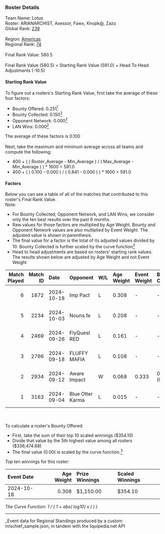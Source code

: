 ### Roster Details<br />
Team Name: Lotus<br />
Roster: ARIANARCHIST, Axessor, Fawx, Knopk@, Zazu<br />
Global Rank: [239](../../standings_global_2025_03_01.md)<br />
<br />
Region: [Americas]( ../../standings_americas_2025_03_01.md)<br />
Regional Rank: [74]( ../../standings_americas_2025_03_01.md)<br />
<br />
Final Rank Value:  580.5<br />
<br />
Final Rank Value (580.5) = Starting Rank Value (591.0) + Head To Head Adjustments (-10.5)<br />

#### Starting Rank Value<br />
To figure out a rosters's Starting Rank Value, first take the average of these four factors:<br />
- Bounty Offered: 0.251[<sup>1</sup>](#table2)
- Bounty Collected: 0.150[<sup>2</sup>](#table1)
- Opponent Network: 0.000[<sup>2</sup>](#table1)
- LAN Wins: 0.000[<sup>2</sup>](#table1)

The average of these factors is 0.100<br />
<br />
Next, take the maximum and minimum average across all teams and compute the following:<br />
- 400 + ( ( Roster_Average - Min_Average ) / ( Max_Average - Min_Average ) ) * 1600 = 591.0
- 400 + ( ( 0.100 - 0.000 ) / ( 0.841 - 0.000 ) ) * 1600 = 591.0


#### Factors<br />
Below you can see a table of all of the matches that contributed to this roster's Final Rank Value.<br />
Note:<br />

- For Bounty Collected, Opponent Network, and LAN Wins, we consider only the ten best results over the past 6 months.
- Raw values for those factors are multiplied by Age Weight. Bounty and Opponent Network values are also multiplied by Event Weight. The adjusted value is shown in parenthesis.
- The final value for a factor is the total of its adjusted values divided by 10. Bounty Collected is further scaled by the curve function[<sup>3</sup>](#curveFunction)
- Head to head adjustments are based on rosters' starting rank values. The results shown below are adjusted by Age Weight and not Event Weight
<span id="table1"></span><br />


| Match Played | Match ID | Date       | Opponent         | W/L | Age Weight | Event Weight | Bounty Collected | Opponent Network | LAN Wins  | H2H Adj. | Roster                                    |
| -: | -: | :- | :- | :- | :- | :- | :- | :- | :- | -: | :- |
|            6 |     1872 | 2024-10-18 | Imp Pact         | L   | 0.308      | -            | -                | -                | -         |    -4.44 | ARIANARCHIST, Axessor, Fawx, Knopk@, Zazu |
|            5 |     2234 | 2024-10-03 | Nouns.fe         | L   | 0.208      | -            | -                | -                | -         |    -3.16 | ARIANARCHIST, Axessor, Fawx, Knopk@, Zazu |
|            4 |     2469 | 2024-09-26 | FlyQuest RED     | L   | 0.161      | -            | -                | -                | -         |    -2.20 | ARIANARCHIST, Axessor, Fawx, Knopk@, Zazu |
|            3 |     2766 | 2024-09-18 | FLUFFY MAFIA     | L   | 0.108      | -            | -                | -                | -         |    -1.60 | ARIANARCHIST, Axessor, Fawx, Knopk@, Zazu |
|            2 |     2934 | 2024-09-12 | Aware Impact     | W   | 0.068      | 0.333        | 0.001 (0.000)    | 0.010 (0.000)    | 0 (0.000) |     1.08 | ARIANARCHIST, Axessor, Fawx, Knopk@, Zazu |
|            1 |     3163 | 2024-09-04 | Blue Otter Karma | L   | 0.015      | -            | -                | -                | -         |    -0.23 | ARIANARCHIST, Axessor, Fawx, Knopk@, Zazu |

<br />
<span id="table2"></span><br />
To calculate a roster's Bounty Offered:<br />

- First, take the sum of their top 10 scaled winnings ($354.10)
- Divide that value by the 5th highest value among all rosters ($336,474.68)
- The final value (0.00) is scaled by the curve function.[<sup>3</sup>](#curveFunction)

Top ten winnings for this roster:<br />

| Event Date | Age Weight | Prize Winnings | Scaled Winnings |
| :- | -: | :- | :- |
| 2024-10-18 |      0.308 | $1,150.00      | $354.10         |


<span id="curveFunction"></span>_The Curve Function: 1 / ( 1 + abs( log10( x ) ) )_<br />

---
_Event data for Regional Standings produced by a custom mischief_sample.json, in tandem with the liquipedia.net API<br />
